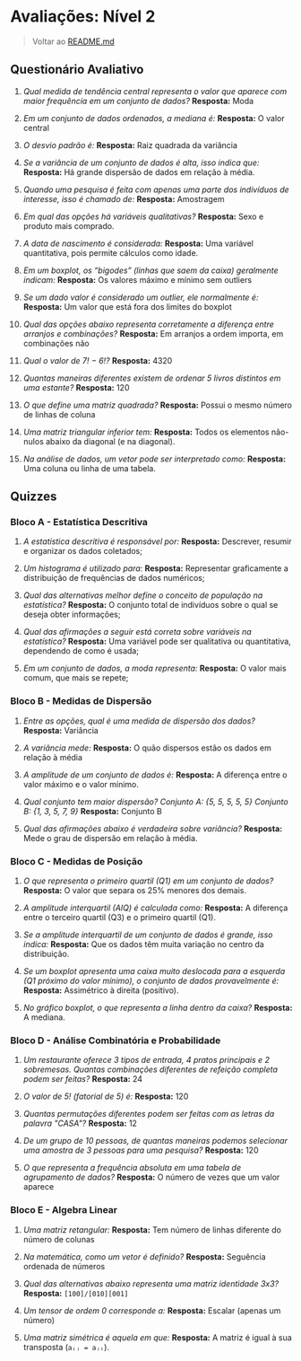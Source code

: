 # Avaliações: Nível 2

> Voltar ao [README.md](../../../README.md)

## Questionário Avaliativo

1. _Qual medida de tendência central representa o valor que aparece com maior frequência em um conjunto de dados?_ **Resposta:** Moda

2. _Em um conjunto de dados ordenados, a mediana é:_ **Resposta:** O valor central

3. _O desvio padrão é:_ **Resposta:** Raiz quadrada da variância

4. _Se a variância de um conjunto de dados é alta, isso indica que:_ **Resposta:** Há grande dispersão de dados em relação à média.

5. _Quando uma pesquisa é feita com apenas uma parte dos indivíduos de interesse, isso é chamado de:_ **Resposta:** Amostragem

6. _Em qual das opções há variáveis qualitativas?_ **Resposta:** Sexo e produto mais comprado.

7. _A data de nascimento é considerada:_ **Resposta:** Uma variável quantitativa, pois permite cálculos como idade.

8. _Em um boxplot, os “bigodes” (linhas que saem da caixa) geralmente indicam:_ **Resposta:** Os valores máximo e mínimo sem outliers

9. _Se um dado valor é considerado um outlier, ele normalmente é:_ **Resposta:** Um valor que está fora dos limites do boxplot

10. _Qual das opções abaixo representa corretamente a diferença entre arranjos e combinações?_ **Resposta:** Em arranjos a ordem importa, em combinações não

11. _Qual o valor de 7! − 6!?_ **Resposta:** 4320

12. _Quantas maneiras diferentes existem de ordenar 5 livros distintos em uma estante?_ **Resposta:** 120

13. _O que define uma matriz quadrada?_ **Resposta:** Possui o mesmo número de linhas de coluna

14. _Uma matriz triangular inferior tem:_ **Resposta:** Todos os elementos não-nulos abaixo da diagonal (e na diagonal).

15. _Na análise de dados, um vetor pode ser interpretado como:_ **Resposta:** Uma coluna ou linha de uma tabela.

## Quizzes

### Bloco A - Estatística Descritiva

1. _A estatística descritiva é responsável por:_ **Resposta:** Descrever, resumir e organizar os dados coletados;

2. _Um histograma é utilizado para:_ **Resposta:** Representar graficamente a distribuição de frequências de dados numéricos;

3. _Qual das alternativas melhor define o conceito de população na estatística?_ **Resposta:** O conjunto total de indivíduos sobre o qual se deseja obter informações;

4. _Qual das afirmações a seguir está correta sobre variáveis na estatística?_ **Resposta:** Uma variável pode ser qualitativa ou quantitativa, dependendo de como é usada;

5. _Em um conjunto de dados, a moda representa:_ **Resposta:** O valor mais comum, que mais se repete;

### Bloco B - Medidas de Dispersão

1. _Entre as opções, qual é uma medida de dispersão dos dados?_ **Resposta:** Variância

2. _A variância mede:_ **Resposta:** O quão dispersos estão os dados em relação à média

3. _A amplitude de um conjunto de dados é:_ **Resposta:** A diferença entre o valor máximo e o valor mínimo.

4. _Qual conjunto tem maior dispersão? Conjunto A: {5, 5, 5, 5, 5} Conjunto B: {1, 3, 5, 7, 9}_ **Resposta:** Conjunto B

5. _Qual das afirmações abaixo é verdadeira sobre variância?_ **Resposta:** Mede o grau de dispersão em relação à média.

### Bloco C - Medidas de Posição

1. _O que representa o primeiro quartil (Q1) em um conjunto de dados?_ **Resposta:** O valor que separa os 25% menores dos demais.

2. _A amplitude interquartil (AIQ) é calculada como:_ **Resposta:** A diferença entre o terceiro quartil (Q3) e o primeiro quartil (Q1).

3. _Se a amplitude interquartil de um conjunto de dados é grande, isso indica:_ **Resposta:** Que os dados têm muita variação no centro da distribuição.

4. _Se um boxplot apresenta uma caixa muito deslocada para a esquerda (Q1 próximo do valor mínimo), o conjunto de dados provavelmente é:_ **Resposta:** Assimétrico à direita (positivo).

5. _No gráfico boxplot, o que representa a linha dentro da caixa?_ **Resposta:** A mediana.

### Bloco D - Análise Combinatória e Probabilidade

1. _Um restaurante oferece 3 tipos de entrada, 4 pratos principais e 2 sobremesas. Quantas combinações diferentes de refeição completa podem ser feitas?_ **Resposta:** 24

2. _O valor de 5! (fatorial de 5) é:_ **Resposta:** 120

3. _Quantas permutações diferentes podem ser feitas com as letras da palavra "CASA"?_ **Resposta:** 12

4. _De um grupo de 10 pessoas, de quantas maneiras podemos selecionar uma amostra de 3 pessoas para uma pesquisa?_ **Resposta:** 120

5. _O que representa a frequência absoluta em uma tabela de agrupamento de dados?_ **Resposta:** O número de vezes que um valor aparece

### Bloco E - Algebra Linear

1. _Uma matriz retangular:_ **Resposta:** Tem número de linhas diferente do número de colunas

2. _Na matemática, como um vetor é definido?_ **Resposta:** Seguência ordenada de números

3. _Qual das alternativas abaixo representa uma matriz identidade 3x3?_ **Resposta:** `[100]/[010][001]`

4. _Um tensor de ordem 0 corresponde a:_ **Resposta:** Escalar (apenas um número)

5. _Uma matriz simétrica é aquela em que:_ **Resposta:** A matriz é igual à sua transposta (`aᵢⱼ = aⱼᵢ`).
